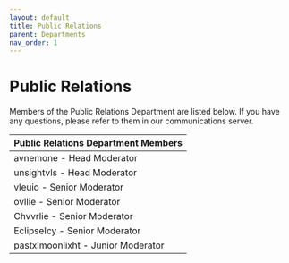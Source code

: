 ```yaml
---
layout: default
title: Public Relations
parent: Departments
nav_order: 1
---
```


# Public Relations
Members of the Public Relations Department are listed below. If you have any questions, please refer to them in our communications server. 

| Public Relations Department Members      | 
|:-------------|
| avnemone - Head Moderator | 
| unsightvls - Head Moderator | 
| vleuio - Senior Moderator |
| ovllie - Senior Moderator |
| Chvvrlie - Senior Moderator |
| EclipseIcy - Senior Moderator |
| pastxlmoonlixht - Junior Moderator |
